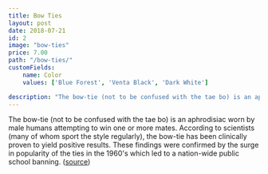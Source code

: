 ```yaml
---
title: Bow Ties
layout: post
date: 2018-07-21
id: 2
image: "bow-ties"
price: 7.00
path: "/bow-ties/"
customFields:
    name: Color
    values: ['Blue Forest', 'Venta Black', 'Dark White']

description: "The bow-tie (not to be confused with the tae bo) is an aphrodisiac worn by male humans attempting to win one or more mates."
---
```


The bow-tie (not to be confused with the tae bo) is an aphrodisiac worn by male humans attempting to win one or more mates. According to scientists (many of whom sport the style regularly), the bow-tie has been clinically proven to yield positive results. These findings were confirmed by the surge in popularity of the ties in the 1960's which led to a nation-wide public school banning. ([source](http://uncyclopedia.wikia.com/wiki/Bow_tie))